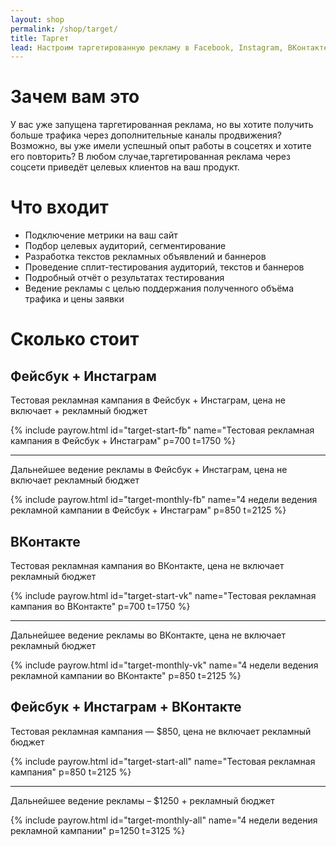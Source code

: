 ```yaml
---
layout: shop
permalink: /shop/target/
title: Таргет
lead: Настроим таргетированную рекламу в Facebook, Instagram, ВКонтакте на имеющийся лендинг и привлечём поток трафика
---
```


# **Зачем вам это**

У вас уже запущена таргетированная реклама, но вы хотите получить больше трафика через дополнительные каналы продвижения? Возможно, вы уже имели успешный опыт работы в соцсетях и хотите его повторить? В любом случае,таргетированная реклама через соцсети приведёт целевых клиентов на ваш продукт.

# **Что входит**

- Подключение метрики на ваш сайт
- Подбор целевых аудиторий, сегментирование
- Разработка текстов рекламных объявлений и баннеров
- Проведение сплит-тестирования аудиторий, текстов и баннеров
- Подробный отчёт о результатах тестирования
- Ведение рекламы с целью поддержания полученного объёма трафика и цены заявки

# **Сколько стоит**

## Фейсбук + Инстаграм

Тестовая рекламная кампания в Фейсбук + Инстаграм, цена не включает + рекламный бюджет

{% include payrow.html id="target-start-fb" name="Тестовая рекламная кампания в Фейсбук + Инстаграм" p=700 t=1750 %}

---

Дальнейшее ведение рекламы в Фейсбук + Инстаграм, цена не включает рекламный бюджет

{% include payrow.html id="target-monthly-fb" name="4 недели ведения рекламной кампании в Фейсбук + Инстаграм" p=850 t=2125 %}

## ВКонтакте

Тестовая рекламная кампания во ВКонтакте, цена не включает рекламный бюджет

{% include payrow.html id="target-start-vk" name="Тестовая рекламная кампания во ВКонтакте" p=700 t=1750 %}

---

Дальнейшее ведение рекламы во ВКонтакте, цена не включает рекламный бюджет

{% include payrow.html id="target-monthly-vk" name="4 недели ведения рекламной кампании во ВКонтакте" p=850 t=2125 %}

## Фейсбук + Инстаграм + ВКонтакте

Тестовая рекламная кампания — $850, цена не включает рекламный бюджет

{% include payrow.html id="target-start-all" name="Тестовая рекламная кампания" p=850 t=2125 %}

---

Дальнейшее ведение рекламы – $1250 + рекламный бюджет

{% include payrow.html id="target-monthly-all" name="4 недели ведения рекламной кампании" p=1250 t=3125 %}
